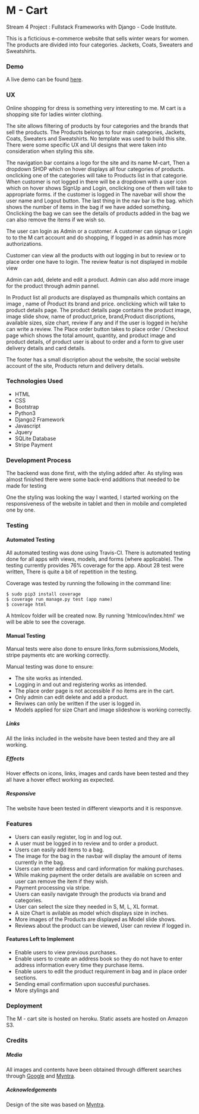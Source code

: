 # M - Cart

Stream 4 Project : Fullstack Frameworks with Django - Code Institute.

This is a ficticious e-commerce website that sells winter wears for women. The products are divided into four categories. Jackets, Coats, Sweaters and Sweatshirts. 

### Demo

A live demo can be found [here](https://project4-m-cart.herokuapp.com/).

### UX 

Online shopping for dress is something very interesting to me. M cart is a shopping site for ladies winter clothing. 

The site allows filtering of products by four categories and the brands that sell the products. The Products belongs to four main categories, Jackets, Coats, Sweaters and Sweatshirts.
No template was used to build this site. There were some specific UX and UI designs that were taken into consideration when styling this site. 

The navigation bar contains a logo for the site and its name M-cart, Then a dropdown SHOP which on hover displays all four categories of products. onclicking one of the categories will take to Products list in that categorie.
When customer is not logged in there will be a dropdown with a user icon which on hover shows SignUp and Login, onclicking one of them will take to appropriate forms.
if the customer is logged in The navebar will show the user name and Logout button. The last thing in the nav bar is the bag. which shows the number of items in the bag if we have added something. Onclicking the bag we can see the details of products 
added in the bag we can also remove the items if we wish so. 


The user can login as Admin or a customer. A customer can signup or Login to to the M cart account and do shopping, if logged in as admin has more authorizations.  

Customer can view all the products with out logging in but to review or to place order one have to login. The review featur is not displayed in mobile view

Admin can add, delete and edit a product. Admin can also add more image for the product through admin pannel.

In Product list all products are displayed as thumpnails which contains an image , name of Product its brand and price. onclicking which will take to product details page.
The product details page contains the product image, image slide show, name of product,price, brand,Product discriptions, available sizes, size chart, review if any and if the user is logged in he/she can write a review.
The Place order button takes to place order / Checkout page which shows the total amount, quantity, and product image and product details, of product user is about to order and a form to give user delivery details and card details.

The footer has a small discription about the website, the social website account of the site, Products return and delivery details.

### Technologies Used

* HTML
* CSS
* Bootstrap
* Python3
* Django2 Framework
* Javascript
* Jquery
* SQLite Database
* Stripe Payment

### Development Process

The backend was done first, with the styling added after. As styling was almost finished there were some back-end additions that needed to be made for testing 

One the styling was looking the way I wanted, I started working on the responsiveness of the website in tablet and then in mobile and completed one by one.

### Testing

#### Automated Testing

All automated testing was done using Travis-CI. There is automated testing done for all apps with views, models, and forms (where applicable). The testing currently provides 76% coverage
for the app. About 28 test were written, There is quite a bit of repetition in the testing.

Coverage was tested by running the following in the command line: 
```
$ sudo pip3 install coverage 
$ coverage run manage.py test (app name)
$ coverage html
```
A htmlcov folder will be created now. By running 'htmlcov/index.html' we will be able to see the coverage.

#### Manual Testing

Manual tests were also done to ensure links,form submissions,Models, stripe payments etc are working correctly. 

Manual testing was done to ensure:

+ The site works as intended.
+ Logging in and out and registering works as intended.
+ The place order page is not accessible if no items are in the cart.
+ Only admin can edit delete and add a product.
+ Reviwes can only be written if the user is logged in.
+ Models applied for size Chart and image slideshow is working correctly.

##### Links

All the links included in the website have been tested and they are all working.

##### Effects

Hover effects on icons, links, images and cards have been tested and they all have a hover effect working as expected.

##### Responsive 

The website have been tested in different viewports and it is responsve.

### Features

+ Users can easily register, log in and log out.
+ A user must be logged in to review and to order a product.
+ Users can easily add items to a bag.
+ The image for the bag in the navbar will display the amount of items currently in the bag.
+ Users can enter address and card information for making purchases.
+ While making payment the order details are available on screen and user can remove the item if they wish.
+ Payment processing via stripe.
+ Users can easily navigate through the products via brand and categories.
+ User can select the size they needed in S, M, L, XL format.
+ A size Chart is avilable as model which displays size in inches.
+ More images of the Products are displayed as Model slide shows.
+ Reviews about the product can be viewed, User can review if logged in.

#### Features Left to Implement
+ Enable users to view previous purchases.
+ Enable users to create an address book so they do not have to enter address information every time they purchase items.
+ Enable users to edit the product requirement in bag and in place order sections.
+ Sending email confirmation upon succesful purchases.
+ More stylings and 
 
### Deployment 

The M - cart site is hosted on heroku.
Static assets are hosted on Amazon S3.

### Credits 

##### Media 

All images and contents have been obtained through different searches through [Google](www.google.com) and [Myntra](https://www.myntra.com/).

##### Acknowledgements

Design of the site was based on [Myntra](https://www.myntra.com/).
